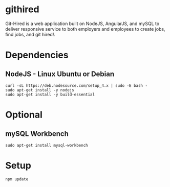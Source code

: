 # githired
Git-Hired is a web application built on NodeJS, AngularJS, and mySQL to deliver responsive service to both employers and employees to create jobs, find jobs, and git hired!.

# Dependencies
## NodeJS - Linux Ubuntu or Debian
    curl -sL https://deb.nodesource.com/setup_4.x | sudo -E bash -
    sudo apt-get install -y nodejs
    sudo apt-get install -y build-essential
    
# Optional
## mySQL Workbench
    sudo apt-get install mysql-workbench
    
# Setup
    npm update

